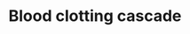 ---
annotations:
- id: PW:0000474
  parent: regulatory pathway
  type: Pathway Ontology
  value: coagulation cascade pathway
authors:
- A.Kwa
- MaintBot
- Khanspers
- Thomas
- Andra
- Lslabim
- Mkutmon
- Egonw
- Eweitz
citedin:
- link: PMC9572022
  title: Exploring the Complex Network of Heme-Triggered Effects on the Blood Coagulation
    System (2022)
description: 'Coagulation is a complex process by which blood forms clots. It is an
  important part of hemostasis (the cessation of blood loss from a damaged vessel),
  wherein a damaged blood vessel wall is covered by a platelet and fibrin-containing
  clot to stop bleeding and begin repair of the damaged vessel. Disorders of coagulation
  can lead to an increased risk of bleeding (hemorrhage) or clotting (thrombosis).  Source:
  [[wikipedia:Coagulation|Wikipedia]]  Proteins on this pathway have targeted assays
  available via the [https://assays.cancer.gov/available_assays?wp_id=WP272 CPTAC
  Assay Portal]'
last-edited: 2023-11-25
ndex: 76c41dbc-8b5f-11eb-9e72-0ac135e8bacf
organisms:
- Homo sapiens
redirect_from:
- /index.php/Pathway:WP272
- /instance/WP272
- /instance/WP272_r127712
revision: r127712
schema-jsonld:
- '@context': https://schema.org/
  '@id': https://wikipathways.github.io/pathways/WP272.html
  '@type': Dataset
  creator:
    '@type': Organization
    name: WikiPathways
  description: 'Coagulation is a complex process by which blood forms clots. It is
    an important part of hemostasis (the cessation of blood loss from a damaged vessel),
    wherein a damaged blood vessel wall is covered by a platelet and fibrin-containing
    clot to stop bleeding and begin repair of the damaged vessel. Disorders of coagulation
    can lead to an increased risk of bleeding (hemorrhage) or clotting (thrombosis).  Source:
    [[wikipedia:Coagulation|Wikipedia]]  Proteins on this pathway have targeted assays
    available via the [https://assays.cancer.gov/available_assays?wp_id=WP272 CPTAC
    Assay Portal]'
  keywords:
  - FGA
  - FGB
  - FGG
  - Factor II
  - Factor IX
  - Factor IXa
  - Factor V
  - Factor VII
  - Factor VIII
  - Factor VIII A1
  - Factor VIIIa
  - Factor VIIa
  - Factor Va
  - Factor X
  - Factor XI
  - Factor XII
  - Factor XIIIa
  - Factor XIIIb
  - Factor XIIa
  - Factor XIa
  - Factor Xa
  - Fibrin
  - KLK1
  - KLKB1
  - PLAU
  - Plasmin
  - Plasminogen
  - SERPINB2
  - SERPINE1
  - SERPINF2
  - Thrombin (II)
  - Tissue Factor
  - VWF
  - Zinc
  - tPA
  license: CC0
  name: Blood clotting cascade
seo: CreativeWork
title: Blood clotting cascade
wpid: WP272
---
